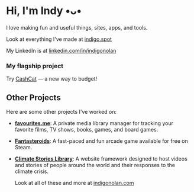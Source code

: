 # Hi, I'm Indy •ᴗ•

I love making fun and useful things, sites, apps, and tools.

 Look at everything I've made at [indigo.spot](https://indigo.spot)
 
  My LinkedIn is at [linkedin.com/in/indigonolan](https://www.linkedin.com/in/indigonolan/)
 
 ### My flagship project
 
 Try [CashCat](https://cashcat.app) — a new way to budget!


## Other Projects

Here are some other projects I've worked on:

- **[favourites.me](https://favourites.me)**: A private media library manager for tracking your favorite films, TV shows, books, games, and board games.
- **[Fantasteroids](https://store.steampowered.com/app/1790870/Fantasteroids/)**: A fast-paced and fun arcade game available for free on Steam.  
- **[Climate Stories Library](https://www.climatestorieslibrary.com)**: A website framework designed to host videos and stories of people around the world and their responses to the climate crisis.

   Look at all of these and more at [indigonolan.com](https://indigonolan.com)

